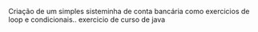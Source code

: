 Criação de um simples sisteminha de conta bancária como exercicios de loop e condicionais..
 exercicio de curso de java